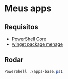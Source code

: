 # Meus apps

## Requisitos
* [PowerShell Core](https://github.com/PowerShell/PowerShell)
* [winget package menage](https://github.com/microsoft/winget-cli)

## Rodar
```powershell
PowerShell .\apps-base.ps1
```
